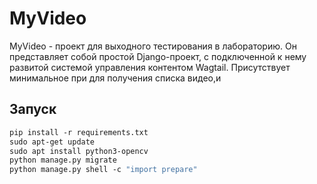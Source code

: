 # MyVideo
MyVideo - проект для выходного тестирования в лабораторию. Он представляет собой простой Django-проект, с подключенной к нему развитой системой управления контентом Wagtail. Присутствует минимальное при для получения списка видео,и

## Запуск
``` bash
pip install -r requirements.txt 
sudo apt-get update 
sudo apt install python3-opencv 
python manage.py migrate 
python manage.py shell -c "import prepare"
```


